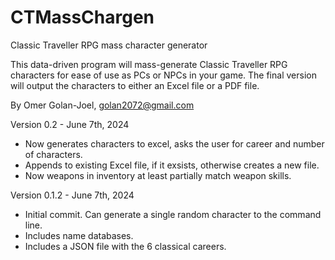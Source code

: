 # CTMassChargen
Classic Traveller RPG mass character generator

This data-driven program will mass-generate Classic Traveller RPG characters for ease of use as PCs or NPCs in your game. The final version will output the characters to either an Excel file or a PDF file.

By Omer Golan-Joel, golan2072@gmail.com

Version 0.2 - June 7th, 2024
- Now generates characters to excel, asks the user for career and number of characters.
- Appends to existing Excel file, if it exsists, otherwise creates a new file.
- Now weapons in inventory at least partially match weapon skills.

Version 0.1.2 - June 7th, 2024
- Initial commit. Can generate a single random character to the command line.
- Includes name databases.
- Includes a JSON file with the 6 classical careers.
